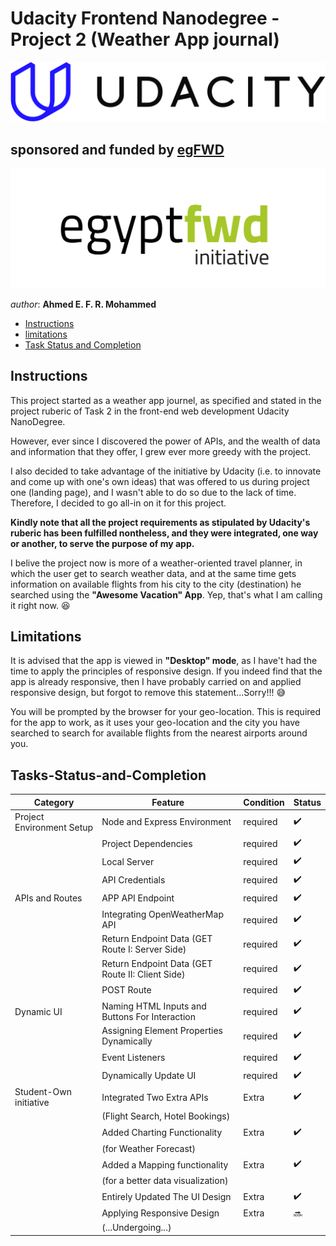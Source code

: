 # Udacity Frontend Nanodegree - Project 2 (Weather App journal)


[![Udacity's Logo](./website/imgs/udacityLogo.svg)](https://www.udacity.com/)



## sponsored and funded by [egFWD](https://egfwd.com/) 

[![egFWD - Future of Work is Digital](./website/imgs/Egypt_fwd_logo-1.png)](https://egfwd.com/)



*author*: **Ahmed E. F. R. Mohammed**


* [Instructions](#instructions)
* [limitations](#limitations)
* [Task Status and Completion](#Tasks-Status-and-Completion)

## Instructions

This project started as a weather app journel, as specified and stated in the project ruberic of Task 2 in the front-end web development Udacity NanoDegree.

However, ever since I discovered the power of APIs, and the wealth of data and information that they offer, I grew ever more greedy with the project.

I also decided to take advantage of the initiative by Udacity (i.e. to innovate and come up with one's own ideas) that was offered to us during project one (landing page), and I wasn't able to  do so due to the lack of time. Therefore, I decided to go all-in on it for this project.

**Kindly note that all the project requirements as stipulated by Udacity's ruberic has been fulfilled nontheless, and they were integrated, one way or another, to serve the purpose of my app.**

I belive the project now is more of a weather-oriented travel planner, in which the user get to search weather data, and at the same time gets information on available flights from his city to the city (destination) he searched using the **"Awesome Vacation" App**. Yep, that's what I am calling it right now. :laughing:

## Limitations

It is advised that the app is viewed in **"Desktop" mode**, as I have't had the time to apply the principles of responsive design. If you indeed find that the app is already responsive, then I have probably carried on and applied responsive design, but forgot to remove this statement...Sorry!!! :sweat_smile:

You will be prompted by the browser for your geo-location. This is required for the app to work, as it uses your geo-location and the city you have searched to search for available flights from the nearest airports around you.

## Tasks-Status-and-Completion

| Category                  |                   Feature                         |   Condition  |     Status             |
|---------------------------|---------------------------------------------------|--------------|------------------------|
| Project Environment Setup |  Node and Express Environment                     |   required   |  :heavy_check_mark:    |
|                           |  Project Dependencies                             |   required   |  :heavy_check_mark:    |
|                           |  Local Server                                     |   required   |  :heavy_check_mark:    |
|                           |  API Credentials                                  |   required   |  :heavy_check_mark:    |
| APIs and Routes           |  APP API Endpoint                                 |   required   |  :heavy_check_mark:    |
|                           |  Integrating OpenWeatherMap API                   |   required   |  :heavy_check_mark:    |
|                           |  Return Endpoint Data (GET Route I: Server Side)  |   required   |  :heavy_check_mark:    |
|                           |  Return Endpoint Data (GET Route II: Client Side) |   required   |  :heavy_check_mark:    |
|                           |  POST Route                                       |   required   |  :heavy_check_mark:    |
| Dynamic UI                |  Naming HTML Inputs and Buttons For Interaction   |   required   |  :heavy_check_mark:    |
|                           |  Assigning Element Properties Dynamically         |   required   |  :heavy_check_mark:    |
|                           |  Event Listeners                                  |   required   |  :heavy_check_mark:    |
|                           |  Dynamically Update UI                            |   required   |  :heavy_check_mark:    |
| Student-Own initiative    |  Integrated Two Extra APIs                        |   Extra      |  :heavy_check_mark:    |
|                           |  (Flight Search, Hotel Bookings)                  |              |                        |
|                           |  Added Charting Functionality                     |   Extra      |  :heavy_check_mark:    |
|                           |  (for Weather Forecast)                           |              |                        |
|                           |  Added a Mapping functionality                    |   Extra      |  :heavy_check_mark:    |
|                           |  (for a better data visualization)                |              |                        |
|                           |  Entirely Updated The UI Design                   |   Extra      |  :heavy_check_mark:    |
|                           |  Applying Responsive Design                       |   Extra      |  :soon:                |
|                           |  (...Undergoing...)                               |              |                        |